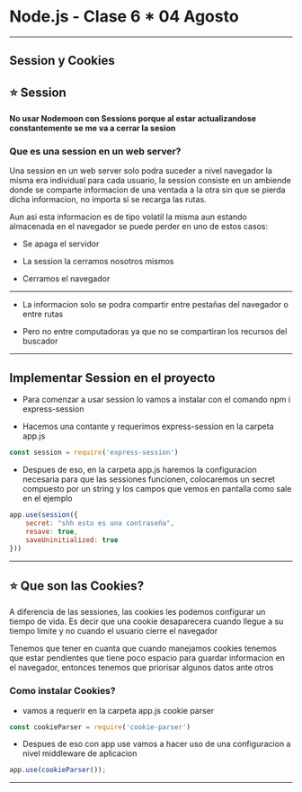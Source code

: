 # Node.js - Clase 6 * 04 Agosto

---

## Session y Cookies

## :star: Session

**No usar Nodemoon con Sessions porque al estar actualizandose constantemente se me va a cerrar la sesion**

### Que es una session en un web server?

Una session en un web server solo podra suceder a nivel navegador la misma era individual para cada usuario, la session consiste en un ambiende donde se comparte informacion de una ventada a la otra sin que se pierda dicha informacion, no importa si se recarga las rutas.

Aun asi esta informacion es de tipo volatil la misma aun estando almacenada en el navegador se puede perder en uno de estos casos:

- Se apaga el servidor 

- La session la cerramos nosotros mismos

- Cerramos el navegador 

---

- La informacion solo se podra compartir entre pestañas del navegador o entre rutas

- Pero no entre computadoras ya que no se compartiran los recursos del buscador

---

## Implementar Session en el proyecto

- Para comenzar a usar session lo vamos a instalar con el comando npm i express-session

- Hacemos una contante y requerimos express-session en la carpeta app.js 

```JavaScript
const session = require('express-session')
```

- Despues de eso, en la carpeta app.js haremos la configuracion necesaria para que las sessiones funcionen, colocaremos un secret compuesto por un string y los campos que vemos en pantalla como sale en el ejemplo

```JavaSCript
app.use(session({
    secret: "shh esto es una contraseña",
    resave: true,
    saveUninitialized: true
}))
```

---

## :star: Que son las Cookies?

A diferencia de las sessiones, las cookies les podemos configurar un tiempo de vida.
Es decir que una cookie desaparecera cuando llegue a su tiempo limite y no cuando el usuario cierre el navegador 

Tenemos que tener en cuanta que cuando manejamos cookies tenemos que estar pendientes que tiene poco espacio para guardar informacion en el navegador,
entonces tenemos que priorisar algunos datos ante otros 

### Como instalar Cookies?

- vamos a requerir en la carpeta app.js cookie parser

```JavaScript
const cookieParser = require('cookie-parser')
```

- Despues de eso con app use vamos a hacer uso de una configuracion a nivel middleware de aplicacion

```JavaScript
app.use(cookieParser());
```

---
